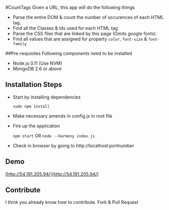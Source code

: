 #CountTags
Given a URL, this app will do the following things
- Parse the entire DOM & count the number of occurences of each HTML tag.
- Find all the Classes & Ids used for each HTML tag
- Parse the CSS files that are linked by this page (Omits google fonts)
- Find all values that are assigned for property `color`, `font-size` & `font-family`

##Pre-requisites
Following components need to be installed

 * Node.js 0.11 (Use NVM)
 * MongoDB 2.6 or above

## Installation Steps

- Start by installing dependencies

    `sudo npm install`

- Make necessary amends in config.js in root file

- Fire up the application

    `npm start` OR `node --harmony index.js`

- Check in browser by going to http://localhost:portnumber


## Demo
[http://54.191.205.94/](http://54.191.205.94/)


## Contribute
I think you already know how to contribute. Fork & Pull Request